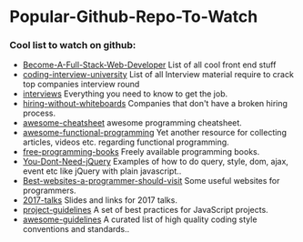 # Popular-Github-Repo-To-Watch



### Cool list to watch on github:

 * [Become-A-Full-Stack-Web-Developer](https://github.com/bmorelli25/Become-A-Full-Stack-Web-Developer)  List of all cool front end stuff
 * [coding-interview-university](https://github.com/jwasham/coding-interview-university)  List of all Interview material require to crack top companies interview round
 * [interviews](https://github.com/kdn251/interviews)  Everything you need to know to get the job.
 * [hiring-without-whiteboards](https://github.com/poteto/hiring-without-whiteboards)  Companies that don't have a broken hiring process.
 * [awesome-cheatsheet](https://github.com/detailyang/awesome-cheatsheet)   awesome programming cheatsheet.
 * [awesome-functional-programming](https://github.com/xgrommx/awesome-functional-programming) Yet another resource for collecting articles, videos etc. regarding functional programming.
 * [free-programming-books](https://github.com/vhf/free-programming-books) Freely available programming books.
 * [You-Dont-Need-jQuery](https://github.com/oneuijs/You-Dont-Need-jQuery) Examples of how to do query, style, dom, ajax, event etc like jQuery with plain javascript..
  * [Best-websites-a-programmer-should-visit](https://github.com/sdmg15/Best-websites-a-programmer-should-visit)  Some useful websites for programmers.
  * [2017-talks](https://github.com/gophercon/2017-talks)  Slides and links for 2017 talks.
  * [project-guidelines](https://github.com/wearehive/project-guidelines) A set of best practices for JavaScript projects.
  * [awesome-guidelines](https://github.com/Kristories/awesome-guidelines)  A curated list of high quality coding style conventions and standards..
 


